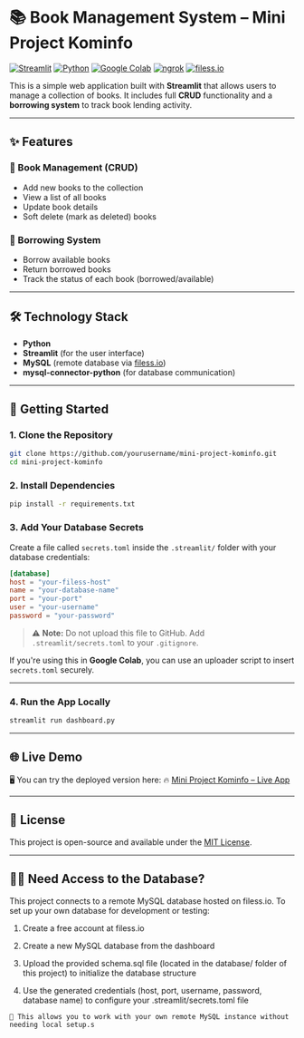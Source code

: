 
# 📚 Book Management System – Mini Project Kominfo

[![Streamlit](https://img.shields.io/badge/Streamlit-0E1117?style=for-the-badge&logo=streamlit&logoColor=FF4B4B)](https://streamlit.io)
[![Python](https://img.shields.io/badge/Python-3.9+-blue?style=for-the-badge&logo=python&logoColor=white)](https://www.python.org/)
[![Google Colab](https://img.shields.io/badge/Colab-Notebooks-F9AB00?style=for-the-badge&logo=googlecolab&logoColor=white)](https://colab.research.google.com/)
[![ngrok](https://img.shields.io/badge/ngrok-Secure%20Tunnels-1F1F1F?style=for-the-badge&logo=ngrok&logoColor=white)](https://ngrok.com)
[![filess.io](https://img.shields.io/badge/filess.io-MySQL%20Hosting-16A085?style=for-the-badge)](https://filess.io)

This is a simple web application built with **Streamlit** that allows users to manage a collection of books. It includes full **CRUD** functionality and a **borrowing system** to track book lending activity.

---

## ✨ Features

### 📘 Book Management (CRUD)
- Add new books to the collection  
- View a list of all books  
- Update book details  
- Soft delete (mark as deleted) books  

### 🔄 Borrowing System
- Borrow available books  
- Return borrowed books  
- Track the status of each book (borrowed/available)

---

## 🛠️ Technology Stack

- **Python**
- **Streamlit** (for the user interface)
- **MySQL** (remote database via [filess.io](https://filess.io))
- **mysql-connector-python** (for database communication)

---

## 🚀 Getting Started

### 1. Clone the Repository

```bash
git clone https://github.com/yourusername/mini-project-kominfo.git
cd mini-project-kominfo
```

### 2. Install Dependencies

```bash
pip install -r requirements.txt
```

### 3. Add Your Database Secrets

Create a file called `secrets.toml` inside the `.streamlit/` folder with your database credentials:

```toml
[database]
host = "your-filess-host"
name = "your-database-name"
port = "your-port"
user = "your-username"
password = "your-password"
```

> ⚠️ **Note:** Do not upload this file to GitHub. Add `.streamlit/secrets.toml` to your `.gitignore`.

If you're using this in **Google Colab**, you can use an uploader script to insert `secrets.toml` securely.

---

### 4. Run the App Locally

```bash
streamlit run dashboard.py
```

---

## 🌐 Live Demo

🖥️ You can try the deployed version here: 🔥 [Mini Project Kominfo – Live App](https://kominfo-minibook.streamlit.app/)

---

## 📄 License

This project is open-source and available under the [MIT License](LICENSE).

---

## 🙋‍♀️ Need Access to the Database?

This project connects to a remote MySQL database hosted on filess.io.
To set up your own database for development or testing:

1. Create a free account at filess.io

2. Create a new MySQL database from the dashboard

3. Upload the provided schema.sql file (located in the database/ folder of this project) to initialize the database structure

4. Use the generated credentials (host, port, username, password, database name) to configure your .streamlit/secrets.toml file

```
🔐 This allows you to work with your own remote MySQL instance without needing local setup.s